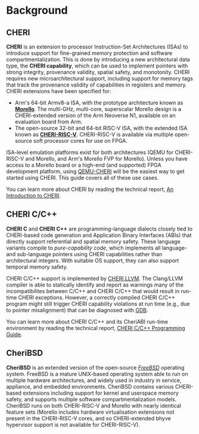 # Background

## CHERI

**CHERI** is an extension to processor Instruction-Set Architectures (ISAs) to
introduce support for fine-grained memory protection and software
compartmentalization.
This is done by introducing a new architectural data type, the **CHERI
capability**, which can be used to implement pointers with strong integrity,
provenance validity, spatial safety, and monotonity.
CHERI requires new microarchitectural support, including support for memory
tags that track the provenance validity of capabilities in registers and
memory.
CHERI extensions have been specified for:

- Arm's 64-bit Armv8-a ISA, with the prototype architecture known as
  **[Morello](https://www.arm.com/architecture/cpu/morello)**.
  The multi-GHz, multi-core, superscalar Morello design is a CHERI-extended
  version of the Arm Neoverse N1, available on an evaluation board from Arm.
- The open-source 32-bit and 64-bit RISC-V ISA, with the extended ISA known as
  **[CHERI-RISC-V](https://www.cl.cam.ac.uk/techreports/UCAM-CL-TR-951.pdf)**.
  CHERI-RISC-V is available via multiple open-source soft processor cores for
  use on FPGA.

ISA-level emulation platforms exist for both architectures (QEMU for
CHERI-RISC-V and Morello, and Arm's Morello FVP for Morello).
Unless you have access to a Morello board or a high-end (and supported) FPGA
development platform, using
[QEMU-CHERI](https://www.cl.cam.ac.uk/research/security/ctsrd/cheri/cheri-qemu.html)
will be the easiest way to get started using CHERI.
This guide covers all of these use cases.

You can learn more about CHERI by reading the technical report, [An
Introduction to
CHERI](https://www.cl.cam.ac.uk/techreports/UCAM-CL-TR-941.pdf).

## CHERI C/C++

**CHERI C** and **CHERI C++** are programming-language dialects closely tied
to CHERI-based code generation and Application Binary Interfaces (ABIs) that
directly support referential and spatial memory safety.
These language variants compile to *pure-capability code*, which implements
all language- and sub-language pointers using CHERI capabilities rather than
architectural integers.
With suitable OS support, they can also support temporal memory safety.

CHERI C/C++ support is implemented by [CHERI
LLVM](https://www.cl.cam.ac.uk/research/security/ctsrd/cheri/cheri-llvm.html).
The Clang/LLVM compiler is able to statically identify and report as warnings
many of the incompatibilites between C/C++ and CHERI C/C++ that would result in
run-time CHERI exceptions. However, a correctly compiled CHERI C/C++ program
might still trigger CHERI capability violations at run time (e.g., due to
pointer misalignment) that can be diagnosed with
[GDB](https://www.cl.cam.ac.uk/research/security/ctsrd/cheri/cheri-software.html).

You can learn more about CHERI C/C++ and its CheriABI run-time environment by
reading the technical report, [CHERI C/C++ Programming
Guide](https://www.cl.cam.ac.uk/techreports/UCAM-CL-TR-947.pdf).

## CheriBSD

**CheriBSD** is an extended version of the open-source
*[FreeBSD](https://www.freebsd.org/)* operating system.
FreeBSD is a mature UNIX-based operating system able to run on multiple
hardware architectures, and widely used in industry in service, appliance, and
embedded environments.
CheriBSD contains various CHERI-based extensions including support for kernel
and userspace memory safety, and supports multiple software
compartmentalization models.
CheriBSD runs on both CHERI-RISC-V and Morello with nearly identical feature
sets (Morello includes hardware virtualisation extensions not present in the
CHERI-RISC-V cores, and so CHERI-extended bhyve hypervisor support is not
available for CHERI-RISC-V).
